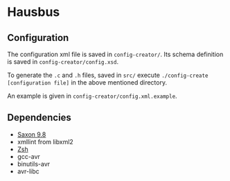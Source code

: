 # Hausbus

## Configuration

The configuration xml file is saved in `config-creator/`. Its schema definition is saved in `config-creator/config.xsd`.

To generate the `.c` and `.h` files, saved in `src/` execute `./config-create [configuration file]` in the above mentioned directory.

An example is given in `config-creator/config.xml.example`.

## Dependencies

* [Saxon 9.8][1]
* xmllint from libxml2
* [Zsh][2]
* gcc-avr
* binutils-avr
* avr-libc

[1]: https://sourceforge.net/projects/saxon/files/Saxon-HE/
[2]: http://zsh.sourceforge.org
